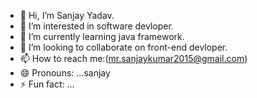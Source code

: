 - 👋 Hi, I’m Sanjay Yadav.
- 👀 I’m interested in software devloper.
- 🌱 I’m currently learning java framework.
- 💞️ I’m looking to collaborate on front-end devloper.
- 📫 How to reach me:(mr.sanjaykumar2015@gmail.com)
- 😄 Pronouns: ...sanjay
- ⚡ Fun fact: ...

<!---
mrsanjaykumar2015/mrsanjaykumar2015 is a ✨ special ✨ repository because its `README.md` (this file) appears on your GitHub profile.
You can click the Preview link to take a look at your changes.
--->
